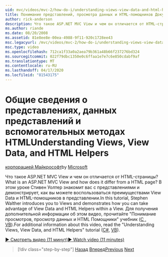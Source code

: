 ```yaml
---
uid: mvc/videos/mvc-2/how-do-i/understanding-views-view-data-and-html-helpers
title: Понимание представлений, просмотра данных и HTML-помощников Документы Майкрософт
author: rick-anderson
description: Что такое ASP.NET MVC View и чем он отличается от HTML-страницы? В этом учебнике, Стивен Вальтер знакомит вас с мнениями и демонстрирует, как вы можете t. .
ms.author: riande
ms.date: 08/20/2008
ms.assetid: 81e8ee8e-00ea-4988-9f11-920c1728ee43
msc.legacyurl: /mvc/videos/mvc-2/how-do-i/understanding-views-view-data-and-html-helpers
msc.type: video
ms.openlocfilehash: 712ca1f33a0a2aea79b361a48b66f237276bd324
ms.sourcegitcommit: 022f79dbc1350e0c6ffaa1e7e7c6e850cdabf9af
ms.translationtype: MT
ms.contentlocale: ru-RU
ms.lasthandoff: 04/17/2020
ms.locfileid: "81543175"
---
```

# <a name="understanding-views-view-data-and-html-helpers"></a><span data-ttu-id="b188c-104">Общие сведения о представлениях, данных представлений и вспомогательных методах HTML</span><span class="sxs-lookup"><span data-stu-id="b188c-104">Understanding Views, View Data, and HTML Helpers</span></span>

<span data-ttu-id="b188c-105">[корпорацией Майкрософт](https://github.com/microsoft)</span><span class="sxs-lookup"><span data-stu-id="b188c-105">by [Microsoft](https://github.com/microsoft)</span></span>

<span data-ttu-id="b188c-106">Что такое ASP.NET MVC View и чем он отличается от HTML-страницы?</span><span class="sxs-lookup"><span data-stu-id="b188c-106">What is an ASP.NET MVC View and how does it differ from a HTML page?</span></span> <span data-ttu-id="b188c-107">В этом уроке Стивен Уолтер знакомит вас с представлениями и демонстрирует, как вы можете воспользоваться преимуществами View Data и HTML-помощников в представлении.</span><span class="sxs-lookup"><span data-stu-id="b188c-107">In this tutorial, Stephen Walther introduces you to Views and demonstrates how you can take advantage of View Data and HTML Helpers within a View.</span></span> <span data-ttu-id="b188c-108">Для получения дополнительной информации об этом видео, прочитайте "Понимание просмотров, просмотр данных и HTML Помощники" учебник ([C ,](../../../overview/older-versions-1/views/asp-net-mvc-views-overview-cs.md) [VB](../../../overview/older-versions-1/views/asp-net-mvc-views-overview-vb.md)).</span><span class="sxs-lookup"><span data-stu-id="b188c-108">For additional information about this video, read the "Understanding Views, View Data, and HTML Helpers" tutorial ([C#](../../../overview/older-versions-1/views/asp-net-mvc-views-overview-cs.md), [VB](../../../overview/older-versions-1/views/asp-net-mvc-views-overview-vb.md)).</span></span>

[<span data-ttu-id="b188c-109">&#9654; Смотреть видео (11 минут)</span><span class="sxs-lookup"><span data-stu-id="b188c-109">&#9654; Watch video (11 minutes)</span></span>](https://channel9.msdn.com/Blogs/ASP-NET-Site-Videos/understanding-views-view-data-and-html-helpers)

> [!div class="step-by-step"]
> <span data-ttu-id="b188c-110">[Назад](understanding-controllers-controller-actions-and-action-results.md)
> [Вперед](an-introduction-to-url-routing.md)</span><span class="sxs-lookup"><span data-stu-id="b188c-110">[Previous](understanding-controllers-controller-actions-and-action-results.md)
[Next](an-introduction-to-url-routing.md)</span></span>

